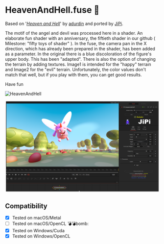 HeavenAndHell.fuse :tada:
===========

Based on '_[Heaven and Hell](https://www.shadertoy.com/view/wsKXDV)_' by [adurdin](https://www.shadertoy.com/user/adurdin) and ported by [JiPi](../../Site/Profiles/JiPi.md).

The motif of the angel and devil was processed here in a shader.
An elaborate fun shader with an anniversary, the fiftieth shader in our github ( Milestone: "fifty toys of shader" ).
In the fuse, the camera pan in the X direction, which has already been prepared in the shader, has been added as a parameter. In the original there is a blue discoloration of the figure's upper body. This has been "adapted". There is also the option of changing the terrain by adding textures. Image1 is intended for the "happy" terrain and Image2 for the "evil" terrain. Unfortunately, the color values don't match that well, but if you play with them, you can get good results.

 Have fun

![HeavenAndHell](https://user-images.githubusercontent.com/78935215/119268704-72f4eb00-bbf4-11eb-91e0-4af4d2ca9ec0.gif)


[![HeavenAndHell](HeavenAndHell.png)](HeavenAndHell.fuse)



## Compatibility
- [x] Tested on macOS/Metal
- [ ] Tested on macOS/OpenCL :bomb::bomb:bomb:
- [x] Tested on Windows/Cuda
- [x] Tested on Windows/OpenCL
